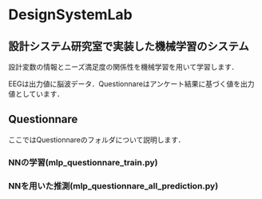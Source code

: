 # DesignSystemLab
## 設計システム研究室で実装した機械学習のシステム
設計変数の情報とニーズ満足度の関係性を機械学習を用いて学習します．

EEGは出力値に脳波データ．Questionnareはアンケート結果に基づく値を出力値としています．

## Questionnare
ここではQuestionnareのフォルダについて説明します．

### NNの学習(mlp_questionnare_train.py)

### NNを用いた推測(mlp_questionnare_all_prediction.py)


